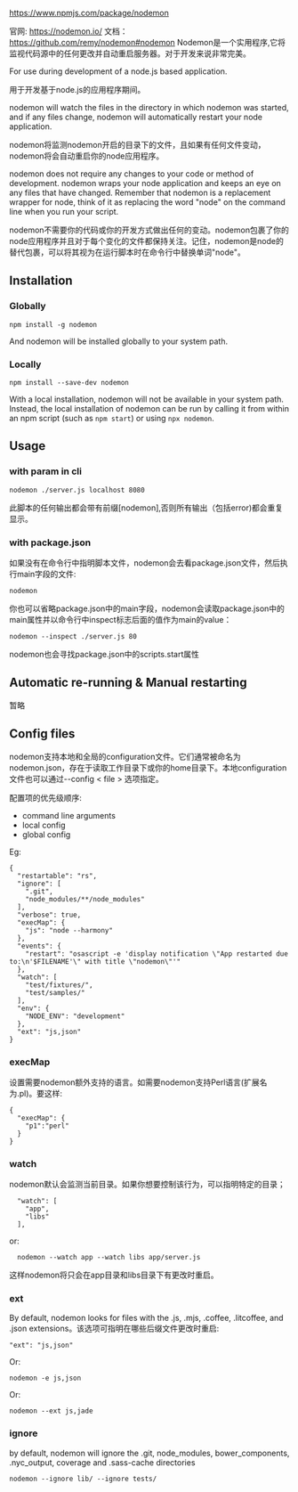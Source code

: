 <https://www.npmjs.com/package/nodemon>

官网: <https://nodemon.io/>
文档：<https://github.com/remy/nodemon#nodemon>
Nodemon是一个实用程序,它将监视代码源中的任何更改并自动重启服务器。对于开发来说非常完美。


For use during development of a node.js based application.

用于开发基于node.js的应用程序期间。

nodemon will watch the files in the directory in which nodemon was started, and if any files change, nodemon will automatically restart your node application.

nodemon将监测nodemon开启的目录下的文件，且如果有任何文件变动，nodemon将会自动重启你的node应用程序。

nodemon does not require any changes to your code or method of development. nodemon wraps your node application and keeps an eye on any files that have changed. Remember that nodemon is a replacement wrapper for node, think of it as replacing the word "node" on the command line when you run your script.

nodemon不需要你的代码或你的开发方式做出任何的变动。nodemon包裹了你的node应用程序并且对于每个变化的文件都保持关注。记住，nodemon是node的替代包裹，可以将其视为在运行脚本时在命令行中替换单词"node"。

## Installation
### Globally
```
npm install -g nodemon
```
And nodemon will be installed globally to your system path.

### Locally
```
npm install --save-dev nodemon
```
With a local installation, nodemon will not be available in your system path. Instead, the local installation of nodemon can be run by calling it from within an npm script (such as <code>npm start</code>) or using <code>npx nodemon</code>.

## Usage
### with param in cli
```
nodemon ./server.js localhost 8080
```
此脚本的任何输出都会带有前缀[nodemon],否则所有输出（包括error)都会重复显示。

### with package.json

如果没有在命令行中指明脚本文件，nodemon会去看package.json文件，然后执行main字段的文件:
```
nodemon
```


你也可以省略package.json中的main字段，nodemon会读取package.json中的main属性并以命令行中inspect标志后面的值作为main的value：
```
nodemon --inspect ./server.js 80
```

nodemon也会寻找package.json中的scripts.start属性


## Automatic re-running & Manual restarting

暂略

## Config files
nodemon支持本地和全局的configuration文件。它们通常被命名为nodemon.json，存在于读取工作目录下或你的home目录下。本地configuration文件也可以通过--config < file > 选项指定。

配置项的优先级顺序:

- command line arguments
- local config
- global config

Eg:
```
{
  "restartable": "rs",
  "ignore": [
    ".git",
    "node_modules/**/node_modules"
  ],
  "verbose": true,
  "execMap": {
    "js": "node --harmony"
  },
  "events": {
    "restart": "osascript -e 'display notification \"App restarted due to:\n'$FILENAME'\" with title \"nodemon\"'"
  },
  "watch": [
    "test/fixtures/",
    "test/samples/"
  ],
  "env": {
    "NODE_ENV": "development"
  },
  "ext": "js,json"
}

```

### execMap
设置需要nodemon额外支持的语言。如需要nodemon支持Perl语言(扩展名为.pl)。要这样:

```
{
  "execMap": {
    "p1":"perl"
  }
}
```

### watch
nodemon默认会监测当前目录。如果你想要控制该行为，可以指明特定的目录；
```
  "watch": [
    "app",
    "libs"
  ],
```
or:
```
  nodemon --watch app --watch libs app/server.js
```
这样nodemon将只会在app目录和libs目录下有更改时重启。

### ext
By default, nodemon looks for files with the .js, .mjs, .coffee, .litcoffee, and .json extensions。该选项可指明在哪些后缀文件更改时重启:

```
"ext": "js,json"
```
Or:
```
nodemon -e js,json
```
Or:
```
nodemon --ext js,jade
```
### ignore
 by default, nodemon will ignore the .git, node_modules, bower_components, .nyc_output, coverage and .sass-cache directories

 ```
 nodemon --ignore lib/ --ignore tests/
 ``` 